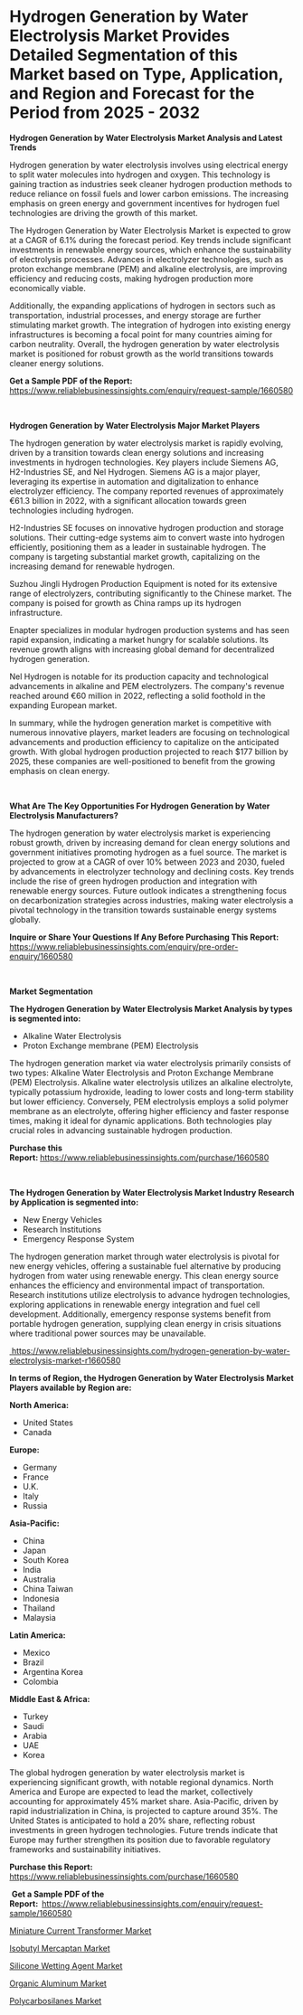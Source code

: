 <p><h1>Hydrogen Generation by Water Electrolysis Market Provides Detailed Segmentation of this Market based on Type, Application, and Region and Forecast for the Period from 2025 - 2032</h1></p><p><strong>Hydrogen Generation by Water Electrolysis Market Analysis and Latest Trends</strong></p>
<p><p>Hydrogen generation by water electrolysis involves using electrical energy to split water molecules into hydrogen and oxygen. This technology is gaining traction as industries seek cleaner hydrogen production methods to reduce reliance on fossil fuels and lower carbon emissions. The increasing emphasis on green energy and government incentives for hydrogen fuel technologies are driving the growth of this market.</p><p>The Hydrogen Generation by Water Electrolysis Market is expected to grow at a CAGR of 6.1% during the forecast period. Key trends include significant investments in renewable energy sources, which enhance the sustainability of electrolysis processes. Advances in electrolyzer technologies, such as proton exchange membrane (PEM) and alkaline electrolysis, are improving efficiency and reducing costs, making hydrogen production more economically viable.</p><p>Additionally, the expanding applications of hydrogen in sectors such as transportation, industrial processes, and energy storage are further stimulating market growth. The integration of hydrogen into existing energy infrastructures is becoming a focal point for many countries aiming for carbon neutrality. Overall, the hydrogen generation by water electrolysis market is positioned for robust growth as the world transitions towards cleaner energy solutions.</p></p>
<p><strong>Get a Sample PDF of the Report:&nbsp;</strong> <a href="https://www.reliablebusinessinsights.com/enquiry/request-sample/1660580?utm_campaign=96&utm_medium=2&utm_source=Github&utm_content=ia&utm_term=01042025&utm_id=hydrogen-generation-by-water-electrolysis">https://www.reliablebusinessinsights.com/enquiry/request-sample/1660580</a></p>
<p>&nbsp;</p>
<p><strong>Hydrogen Generation by Water Electrolysis Major Market Players</strong></p>
<p><p>The hydrogen generation by water electrolysis market is rapidly evolving, driven by a transition towards clean energy solutions and increasing investments in hydrogen technologies. Key players include Siemens AG, H2-Industries SE, and Nel Hydrogen. Siemens AG is a major player, leveraging its expertise in automation and digitalization to enhance electrolyzer efficiency. The company reported revenues of approximately €61.3 billion in 2022, with a significant allocation towards green technologies including hydrogen.</p><p>H2-Industries SE focuses on innovative hydrogen production and storage solutions. Their cutting-edge systems aim to convert waste into hydrogen efficiently, positioning them as a leader in sustainable hydrogen. The company is targeting substantial market growth, capitalizing on the increasing demand for renewable hydrogen.</p><p>Suzhou Jingli Hydrogen Production Equipment is noted for its extensive range of electrolyzers, contributing significantly to the Chinese market. The company is poised for growth as China ramps up its hydrogen infrastructure. </p><p>Enapter specializes in modular hydrogen production systems and has seen rapid expansion, indicating a market hungry for scalable solutions. Its revenue growth aligns with increasing global demand for decentralized hydrogen generation.</p><p>Nel Hydrogen is notable for its production capacity and technological advancements in alkaline and PEM electrolyzers. The company's revenue reached around €60 million in 2022, reflecting a solid foothold in the expanding European market.</p><p>In summary, while the hydrogen generation market is competitive with numerous innovative players, market leaders are focusing on technological advancements and production efficiency to capitalize on the anticipated growth. With global hydrogen production projected to reach $177 billion by 2025, these companies are well-positioned to benefit from the growing emphasis on clean energy.</p></p>
<p>&nbsp;</p>
<p><strong>What Are The Key Opportunities For Hydrogen Generation by Water Electrolysis Manufacturers?</strong></p>
<p><p>The hydrogen generation by water electrolysis market is experiencing robust growth, driven by increasing demand for clean energy solutions and government initiatives promoting hydrogen as a fuel source. The market is projected to grow at a CAGR of over 10% between 2023 and 2030, fueled by advancements in electrolyzer technology and declining costs. Key trends include the rise of green hydrogen production and integration with renewable energy sources. Future outlook indicates a strengthening focus on decarbonization strategies across industries, making water electrolysis a pivotal technology in the transition towards sustainable energy systems globally.</p></p>
<p><strong>Inquire or Share Your Questions If Any Before Purchasing This Report:</strong> <a href="https://www.reliablebusinessinsights.com/enquiry/pre-order-enquiry/1660580?utm_campaign=96&utm_medium=2&utm_source=Github&utm_content=ia&utm_term=01042025&utm_id=hydrogen-generation-by-water-electrolysis">https://www.reliablebusinessinsights.com/enquiry/pre-order-enquiry/1660580</a></p>
<p>&nbsp;</p>
<p><strong>Market Segmentation</strong></p>
<p><strong>The Hydrogen Generation by Water Electrolysis Market Analysis by types is segmented into:</strong></p>
<p><ul><li>Alkaline Water Electrolysis</li><li>Proton Exchange membrane (PEM) Electrolysis</li></ul></p>
<p><p>The hydrogen generation market via water electrolysis primarily consists of two types: Alkaline Water Electrolysis and Proton Exchange Membrane (PEM) Electrolysis. Alkaline water electrolysis utilizes an alkaline electrolyte, typically potassium hydroxide, leading to lower costs and long-term stability but lower efficiency. Conversely, PEM electrolysis employs a solid polymer membrane as an electrolyte, offering higher efficiency and faster response times, making it ideal for dynamic applications. Both technologies play crucial roles in advancing sustainable hydrogen production.</p></p>
<p><strong>Purchase this Report:&nbsp;</strong><a href="https://www.reliablebusinessinsights.com/purchase/1660580?utm_campaign=96&utm_medium=2&utm_source=Github&utm_content=ia&utm_term=01042025&utm_id=hydrogen-generation-by-water-electrolysis">https://www.reliablebusinessinsights.com/purchase/1660580</a></p>
<p>&nbsp;</p>
<p><strong>The Hydrogen Generation by Water Electrolysis Market Industry Research by Application is segmented into:</strong></p>
<p><ul><li>New Energy Vehicles</li><li>Research Institutions</li><li>Emergency Response System</li></ul></p>
<p><p>The hydrogen generation market through water electrolysis is pivotal for new energy vehicles, offering a sustainable fuel alternative by producing hydrogen from water using renewable energy. This clean energy source enhances the efficiency and environmental impact of transportation. Research institutions utilize electrolysis to advance hydrogen technologies, exploring applications in renewable energy integration and fuel cell development. Additionally, emergency response systems benefit from portable hydrogen generation, supplying clean energy in crisis situations where traditional power sources may be unavailable.</p></p>
<p><a href="https://www.reliablebusinessinsights.com/hydrogen-generation-by-water-electrolysis-market-r1660580?utm_campaign=96&utm_medium=2&utm_source=Github&utm_content=ia&utm_term=01042025&utm_id=hydrogen-generation-by-water-electrolysis">&nbsp;https://www.reliablebusinessinsights.com/hydrogen-generation-by-water-electrolysis-market-r1660580</a></p>
<p><strong>In terms of Region, the Hydrogen Generation by Water Electrolysis Market Players available by Region are:</strong></p>
<p>
    <p> <strong> North America: </strong>
        <ul>
            <li>United States</li>
            <li>Canada</li>
        </ul>
        </p> 
    <p> <strong> Europe: </strong>
        <ul>
            <li>Germany</li>
            <li>France</li>
            <li>U.K.</li>
            <li>Italy</li>
            <li>Russia</li>
        </ul>
        </p> 
    <p> <strong> Asia-Pacific: </strong>
        <ul>
            <li>China</li>
            <li>Japan</li>
            <li>South Korea</li>
            <li>India</li>
            <li>Australia</li>
            <li>China Taiwan</li>
            <li>Indonesia</li>
            <li>Thailand</li>
            <li>Malaysia</li>
        </ul>
        </p> 
    <p> <strong> Latin America: </strong>
        <ul>
            <li>Mexico</li>
            <li>Brazil</li>
            <li>Argentina Korea</li>
            <li>Colombia</li>
        </ul>
        </p> 
    <p> <strong> Middle East & Africa: </strong>
        <ul>
            <li>Turkey</li>
            <li>Saudi</li>
            <li>Arabia</li>
            <li>UAE</li>
            <li>Korea</li>
        </ul>
    </p>
    </p>
<p><p>The global hydrogen generation by water electrolysis market is experiencing significant growth, with notable regional dynamics. North America and Europe are expected to lead the market, collectively accounting for approximately 45% market share. Asia-Pacific, driven by rapid industrialization in China, is projected to capture around 35%. The United States is anticipated to hold a 20% share, reflecting robust investments in green hydrogen technologies. Future trends indicate that Europe may further strengthen its position due to favorable regulatory frameworks and sustainability initiatives.</p></p>
<p><strong>Purchase this Report: </strong><a href="https://www.reliablebusinessinsights.com/purchase/1660580?utm_campaign=96&utm_medium=2&utm_source=Github&utm_content=ia&utm_term=01042025&utm_id=hydrogen-generation-by-water-electrolysis">https://www.reliablebusinessinsights.com/purchase/1660580</a></p>
<p>&nbsp;<strong>Get a Sample PDF of the Report:&nbsp;&nbsp;</strong><a href="https://www.reliablebusinessinsights.com/enquiry/request-sample/1660580?utm_campaign=96&utm_medium=2&utm_source=Github&utm_content=ia&utm_term=01042025&utm_id=hydrogen-generation-by-water-electrolysis">https://www.reliablebusinessinsights.com/enquiry/request-sample/1660580</a></p>
<p><strong></strong></p>
<p><p><a href="https://github.com/sekohlorik/Market-Research-Report-List-1/blob/main/miniature-current-transformer-market.md?utm_campaign=96&utm_medium=2&utm_source=Github&utm_content=ia&utm_term=01042025&utm_id=hydrogen-generation-by-water-electrolysis">Miniature Current Transformer Market</a></p><p><a href="https://github.com/timayuethem/Market-Research-Report-List-1/blob/main/isobutyl-mercaptan-market.md?utm_campaign=96&utm_medium=2&utm_source=Github&utm_content=ia&utm_term=01042025&utm_id=hydrogen-generation-by-water-electrolysis">Isobutyl Mercaptan Market</a></p><p><a href="https://github.com/avirsuckra/Market-Research-Report-List-1/blob/main/silicone-wetting-agent-market.md?utm_campaign=96&utm_medium=2&utm_source=Github&utm_content=ia&utm_term=01042025&utm_id=hydrogen-generation-by-water-electrolysis">Silicone Wetting Agent Market</a></p><p><a href="https://github.com/nicoytabiz7/Market-Research-Report-List-1/blob/main/organic-aluminum-market.md?utm_campaign=96&utm_medium=2&utm_source=Github&utm_content=ia&utm_term=01042025&utm_id=hydrogen-generation-by-water-electrolysis">Organic Aluminum Market</a></p><p><a href="https://github.com/brabolyrah3h/Market-Research-Report-List-1/blob/main/polycarbosilanes-market.md?utm_campaign=96&utm_medium=2&utm_source=Github&utm_content=ia&utm_term=01042025&utm_id=hydrogen-generation-by-water-electrolysis">Polycarbosilanes Market</a></p></p>